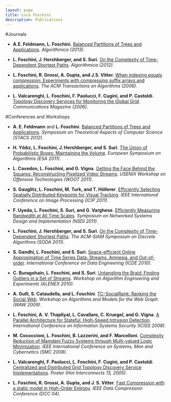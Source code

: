```yaml
---
layout: page
title: Luca Foschini
description: Publications
---
```


#Journals

* **A.E. Feldmann, L. Foschini.** [Balanced Partitions of Trees and Applications](papers/Balanced_Algorithmica.pdf). *Algorithmica (2013)*.

* **L. Foschini, J. Hershberger, and S. Suri.** [On the Complexity of Time-Dependent Shortest Paths](papers/Complexity_Algorithmica.pdf). *Algorithmica (2012)*.

* **L. Foschini, R. Grossi, A. Gupta, and J.S. Vitter.** [When indexing equals compression: Experiments with compressing suffix arrays and applications](papers/Indexing_TOA.pdf). *The ACM Transactions on Algorithms (2006)*.

* **L. Valcarenghi, L. Foschini, F. Paolucci, F. Cugini, and P. Castoldi**. [Topology Discovery Services for Monitoring the Global Grid](papers/Topology_Communications.pdf). *Communications Magazine (2006)*.

#Conferences and Workshops

* **A. E. Feldmann** and **L. Foschini**. [Balanced Partitions of Trees and Applications](papers/Balanced_Algorithmica.pdf). *Symposium on Theoretical Aspects of Computer Science (STACS 2012)*.

* **H. Yıldız, L. Foschini, J. Hershberger, and S. Suri**. [The Union of Probabilistic Boxes: Maintaining the Volume](papers/Union_ESA11.pdf). *European Symposium on Algorithms (ESA 2011)*.

* **L. Cavedon, L. Foschini, and G. Vigna**. [Getting the Face Behind the Squares: Reconstructing Pixelized Video Streams](papers/Getting_WOOT11.pdf). *USENIX Workshop on Offensive Technologies (WOOT 2011)*.

* **S. Gauglitz, L. Foschini, M. Turk, and T. Höllerer**. [Efficiently Selecting Spatially Distributed Keypoints for Visual Tracking](papers/Efficiently_ICIP11.pdf). *IEEE International Conference on Image Processing (ICIP 2011)*.

* **F. Uyeda, L. Foschini, S. Suri, and G. Varghese**. [Efficiently Measuring Bandwidth at All Time Scales](papers/Efficiently_NSDI11.pdf). *Symposium on Networked Systems Design and Implementation (NSDI 2011)*. 

* **L. Foschini, J. Hershberger, and S. Suri**. [On the Complexity of Time-Dependent Shortest Paths](papers/Complexity_SODA11.pdf). *The ACM-SIAM Symposium on Discrete Algorithms (SODA 2011)*.

* **S. Gandhi, L. Foschini, and S. Suri**. [Space-efficient Online Approximation of Time Series Data: Streams, Amnesia, and Out-of-order](papers/Space_ICDE10.pdf). *International Conference on Data Engineering (ICDE 2010)*.

* **C. Buragohain, L. Foschini, and S. Suri**. [Untangling the Braid: Finding Outliers in a Set of Streams](papers/Untangling_ALENEX10.pdf). *Workshop on Algorithm Engineering and Experiments (ALENEX 2010)*.

* **A. Gulli, S. Cataudella, and L. Foschini**. [TC-SocialRank: Ranking the Social Web](papers/TC_WAW09.pdf). *Workshop on Algorithms and Models for the Web Graph (WAW 2009)*.
* **L. Foschini, A. V. Thapliyal, L. Cavallaro, C. Kruegel, and G. Vigna**. [A Parallel Architecture for Stateful, High-Speed Intrusion Detection](papers/Parallel_ICISS08.pdf). *International Conference on Information Systems Security (ICISS 2008)*.

* **M. Cococcioni, L. Foschini, B. Lazzerini, and F. Marcelloni**. [Complexity Reduction of Mamdani Fuzzy Systems through Multi-valued Logic Minimization](papers/Complexity_SMC08.pdf). *IEEE International Conference on Systems, Man and Cybernetics (SMC 2008)*.

* **L. Valcarenghi, F. Paolucci, L. Foschini, F. Cugini, and P. Castoldi**. [Centralized and Distributed Grid Topology Discovery Service Implementations](papers/Topology_Communications.pdf). *Poster (Hot Interconnects 13, 2005)*.

* **L. Foschini, R. Grossi, A. Gupta, and J. S. Vitter**. [Fast Compression with a static model in High-Order Entropy](papers/Fast_DCC04.pdf). *IEEE Data Compression Conference (DCC 04)*.